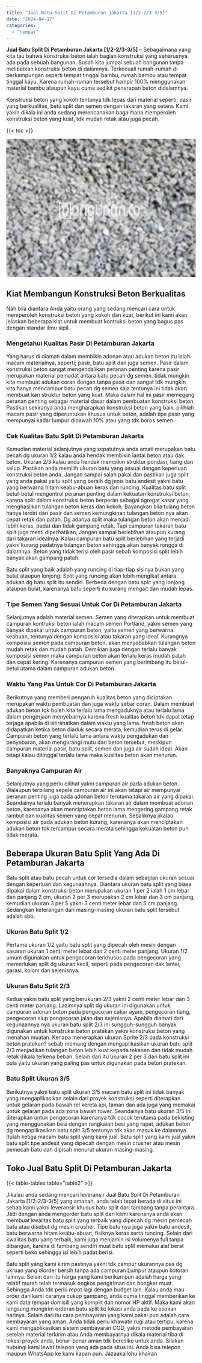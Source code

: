 ```yaml
---
title: "Jual Batu Split Di Petamburan Jakarta [1/2-2/3-3/5]"
date: "2024-04-17"
categories: 
  - "tempat"
---
```


**Jual Batu Split Di Petamburan Jakarta \[1/2-2/3-3/5\]** – Sebagaimana yang kita tau bahwa konstruksi beton ialah bagian konstruksi yang seharusnya ada pada sebuah bangunan. Susah kita jumpai sebuah bangunan tanpa melibatkan konstruksi beton di dalamnya. Terkecuali rumah-rumah di perkampungan seperti tempat tinggal bambu, rumah bambu atau tempat tinggal kayu. Karena rumah-rumah tersebut hampir 100% menggunakan material bambu ataupun kayu cuma sedikit penerapan beton didalamnya.

Konstruksi beton yang kokoh tentunya tdk lepas dari material seperti; pasir yang berkualitas, batu split dan semen dengan takaran yang setara. Kami yakin dikala ini anda sedang merencanakan bagaimana memperoleh konstruksi beton yang kuat, tdk mudah retak atau juga pecah.

{{< toc >}}

![Jual Batu Split Di Petamburan Jakarta [1/2-2/3-3/5]](/images/jual-batu-split-13.png)

## Kiat Membangun Konstruksi Beton Berkualitas

Nah bila diantara Anda yaitu orang yang sedang mencari cara untuk memperoleh konstruksi beton yang kokoh dan kuat, berikut ini kami akan jelaskan beberapa kiat untuk membuat kontruksi beton yang bagus pas dengan standar ilmu sipil.

### Mengetahui Kualitas Pasir Di Petamburan Jakarta

Yang harus di diamati dalam membikin adonan atau adukan beton itu ialah macam materialnya, seperti; pasir, batu split dan juga semen. Pasir dalam konstruksi beton sangat mengendalikan peranan penting karena pasir merupakan material pemadat antara batu pecah dg semen. tidak mungkin kita membuat adukan coran dengan tanpa pasir dan sangat tdk mungkin kita hanya mencampur batu pecah dg semen saja tentunya ini tidak akan membuat kan struktur beton yang kuat. Maka dalam hal ini pasir memegang peranan penting sebagai material dasar dalam pembuatan konstruksi beton. Pastikan sekiranya anda mengharapkan konstruksi beton yang baik, pilihlah macam pasir yang diperuntukan khusus untuk beton, adalah tipe pasir yang mempunyai kadar lumpur dibawah 10% atau yang tdk boros semen.

### Cek Kualitas Batu Split Di Petamburan Jakarta

Kemudian material selanjutnya yang sepatutnya anda amati merupakan batu pecah dg ukuran 1/2 kalau anda hendak membikin lantai beton atau dak beton. Ukuran 2/3 kalau anda hendak membikin struktur pondasi, tiang dan selup. Pastikan anda memilih ukuran batu yang sesuai dengan keperluan konstruksi beton anda. Jangan sampai salah pakai dan pastikan juga split yang anda pakai yaitu split yang bersih dg jenis batu andesit yakni batu yang berwarna hitam keabu-abuan keras dan runcing. Kualitas batu split betul-betul mengontrol peranan penting dalam kekuatan konstruksi beton, karena split dalam konstruksi beton berperan sebagai agregat kasar yang menghasilkan tulangan beton keras dan kokoh. Bayangkan bila tulang beton hanya terdiri dari pasir dan semen kemungkinan tulangan beton nya akan cepat retak dan patah. Dg adanya split maka tulangan beton akan menjadi lebih keras, padat dan tidak gampang retak. Tapi campuran takaran batu split juga mesti diperhatikan, Jangan sampai berlebihan ataupun kurang dari takaran idealnya. Kalau campuran batu split berlebihan yang terjadi yakni kurang padatnya tulangan beton sehingga akan banyak rongga di dalamnya. Beton yang tidak terisi oleh pasir sebab komposisi split lebih banyak akan gampang patah.

Batu split yang baik adalah yang runcing di tiap-tiap sisinya bukan yang bulat ataupun lonjong. Split yang runcing akan lebih mengikat antara adukan dg batu split itu sendiri. Berbeda dengan batu split yang lonjong ataupun bulat, karenanya batu seperti itu kurang mengait dan mudah lepas.

### Tipe Semen Yang Sesuai Untuk Cor Di Petamburan Jakarta

Selanjutnya adalah material semen. Semen yang diterapkan untuk membuat campuran kontruksi beton ialah macam semen Portland, yakni semen yang banyak dipakai untuk campuran beton, yaitu semen yang berwarna keabuan, tentunya dengan komposisi atau takaran yang ideal. Kurangnya komposisi semen pada campuran beton, akan menyebabkan tulangan beton mudah retak dan mudah patah. Demikian juga dengan terlalu banyak komposisi semen maka campuran beton akan terlalu keras mudah patah dan cepat kering. Karenanya campuran semen yang berimbang itu betul-betul utama dalam campuran adukan beton.

### Waktu Yang Pas Untuk Cor Di Petamburan Jakarta

Berikutnya yang memberi pengaruh kualitas beton yang diciptakan merupakan waktu pembuatan dan juga waktu sebar coran. Dalam membuat adukan beton tdk boleh kita terlalu lama mengaduknya atau terlalu lama dalam pengerjaan menyebarnya karena fresh kualitas beton tdk dapat tetap terjaga apabila di istirahatkan dalam waktu yang lama. fresh beton akan didapatkan ketika beton diaduk secara merata, kemudian terus di gelar. Campuran beton yang terlalu lama antara waktu pengadukan dan penyebaran, akan mengurangi mutu dari beton tersebut, meskipun campuran material pasir, batu split, semen dan juga air sudah ideal. Akan tetapi kalau ditinggal terlalu lama maka kualitas beton akan menurun.

### Banyaknya Campuran Air

Selanjutnya yang perlu dilihat yakni campuran air pada adukan beton. Walaupun terbilang sepele campuran air ini akan tetapi air mempunyai peranan penting juga pada adonan beton terutama takaran air yang dipakai. Seandainya terlalu banyak menerapkan takaran air dalam membuat adonan beton, karenanya akan menciptakan beton lama mengering gampang retak rambut dan kualitas semen yang cepat menurun. Sebaliknya jikalau komposisi air pada adukan beton kurang, karenanya akan menciptakan adukan beton tdk tercampur secara merata sehingga kekuatan beton pun tidak merata.

## Beberapa Ukuran Batu Split Yang Ada Di Petamburan Jakarta

Batu split atau batu pecah untuk cor tersedia dalam sebagian ukuran sesuai dengan keperluan dan kegunaannya. Diantara ukuran batu split yang biasa dipakai dalam konstruksi beton merupakan ukuran 1 per 2 ialah 1 cm lebar dan panjang 2 cm, ukuran 2 per 3 merupakan 2 cm lebar dan 3 cm panjang, kemudian ukuran 3 per 5 yakni 3 centi meter lebar dan 5 cm panjang. Sedangkan keterangan dari masing-masing ukuran batu split tersebut adalah sbb.

### Ukuran Batu Split 1/2

Pertama ukuran 1/2 yaitu batu split yang dipecah oleh mesin dengan sasaran ukuran 1 centi meter lebar dan 2 centi meter panjang. Ukuran 1/2 umum digunakan untuk pengecoran terkhusus pada pengecoran yang memerlukan split dg ukuran kecil, seperti pada pengecoran dak lantai, garasi, kolom dan sejenisnya.

### Ukuran Batu Split 2/3

Kedua yakni batu split yang berukuran 2/3 yakni 2 centi meter lebar dan 3 centi meter panjang. Lazimnya split dg ukuran ini digunakan untuk campuran adonan beton pada pengecoran cakar ayam, pengecoran tiang, pengecoran slup pengecoran jalan dan sejenisnya. Apabila diamati dari kegunaannya nya ukuran batu split 2/3 ini sungguh-sungguh banyak digunakan untuk konstruksi beton pratekan yakni konstruksi beton yang menahan muatan. Kenapa menerapkan ukuran Sprite 2/3 pada konstruksi beton pratekan? sebab memang dengan mengaplikasikan ukuran batu split 2/3 menjadikan tulangan beton lebih kuat kepada tekanan dan tidak mudah retak dikala terkena beban. Selain dari itu ukuran 2 per 3 dari batu split ini pula yaitu ukuran yang paling pas untuk digunakan pada beton pratekan.

### Batu Split Ukuran 3/5

Berikutnya yakni batu split ukuran 3/5 macam batu split ini tidak banyak yang mengaplikasikan selain dari proyek konstruksi seperti diterapkan untuk gelaran pada bawah rel kereta api, taman dan ada juga yang memakai untuk gelaran pada ada zona bawah tower. Seandainya batu ukuran 3/5 ini diterapkan untuk pengecoran karenanya tdk cocok terutama pada bekisting yang menggunakan besi dengan rangkaian besi yang rapat, adukan beton dg mengaplikasikan batu split 3/5 tentunya tdk akan masuk ke dalamnya. Itulah ketiga macam batu split yang kami jual. Batu split yang kami jual yakni batu split tipe andesit yang dipecah dengan mesin crusher atau mesin pemecah batu dan dipisah menurut ukuran masing-masing.

## Toko Jual Batu Split Di Petamburan Jakarta

{{< table-tables table="table2" >}}

Jikalau anda sedang mencari leveransir Jual Batu Split Di Petamburan Jakarta \[1/2-2/3-3/5\] yang amanah, anda telah tepat berada di situs ini sebab kami yakni leveransir khusus batu split dari tambang tanpa perantara. Jadi dengan anda mengorder batu split dari kami karenanya anda akan membuat kwalitas batu split yang terbaik yang dipecah dg mesin pemecah batu atau disebut dg mesin crusher. Tipe batu nya juga yakni batu andesit, batu berwarna hitam keabu-abuan, fisiknya keras serta runcing. Selain dari kwalitas batu yang terbaik, kami juga menjamin isi volumenya full tanpa dibangun, karena di tambang sendiri muat batu split memakai alat berat seperti beko sehingga isi lebih padat berisi.

Batu split yang kami kirim pastinya yakni tdk campur ukurannya pas dg ukruan yang diorder bersih tanpa ada campuran Lumpur ataupun kotoran lainnya. Selain dari itu harga yang kami berikan pun adalah harga yang relatif murah telah termasuk ongkos pengiriman dan bongkar muat. Sehingga Anda tdk perlu repot lagi dengan budget lain. Kalau anda mau order dari kami caranya cukup gampang, anda cuma tinggal memberikan ke kami data tempat domisili yang komplit dan nomor HP aktif. Maka kami akan langsung mengirim orderan batu split ke lokasi anda pada ke esokan harinya. Selain dari itu cara pembayaran yang kami pakai pun adalah cara pembayaran yang aman. Anda tidak perlu khawatir rugi atau tertipu, karena kami mengaplikasikan sistem pembayaran COD, yakni metode pembayaran setelah material terkirim atau Anda membayarnya dikala material tiba di lokasi proyek anda, benar-benar aman tdk beresiko untuk anda. Silakan hubungi kami lewat telepon yang ada pada situs ini. Anda bisa telepon maupun WhatsApp ke kami kapan pun. Jazaakallohu khairan
